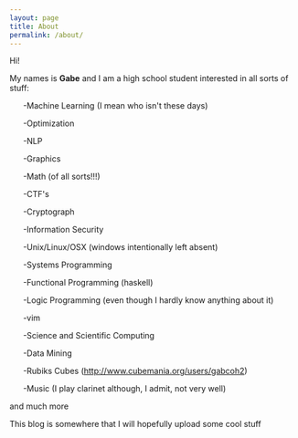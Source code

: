 ```yaml
---
layout: page
title: About
permalink: /about/
---
```


Hi!

My names is **Gabe** and I am a high school student interested in all sorts of stuff:

&nbsp;&nbsp;&nbsp;&nbsp;&nbsp;&nbsp;-Machine Learning (I mean who isn't these days)

&nbsp;&nbsp;&nbsp;&nbsp;&nbsp;&nbsp;-Optimization

&nbsp;&nbsp;&nbsp;&nbsp;&nbsp;&nbsp;-NLP

&nbsp;&nbsp;&nbsp;&nbsp;&nbsp;&nbsp;-Graphics

&nbsp;&nbsp;&nbsp;&nbsp;&nbsp;&nbsp;-Math (of all sorts!!!)

&nbsp;&nbsp;&nbsp;&nbsp;&nbsp;&nbsp;-CTF's

&nbsp;&nbsp;&nbsp;&nbsp;&nbsp;&nbsp;-Cryptograph

&nbsp;&nbsp;&nbsp;&nbsp;&nbsp;&nbsp;-Information Security

&nbsp;&nbsp;&nbsp;&nbsp;&nbsp;&nbsp;-Unix/Linux/OSX (windows intentionally left absent)

&nbsp;&nbsp;&nbsp;&nbsp;&nbsp;&nbsp;-Systems Programming 

&nbsp;&nbsp;&nbsp;&nbsp;&nbsp;&nbsp;-Functional Programming (haskell)

&nbsp;&nbsp;&nbsp;&nbsp;&nbsp;&nbsp;-Logic Programming (even though I hardly know anything about it)

&nbsp;&nbsp;&nbsp;&nbsp;&nbsp;&nbsp;-vim

&nbsp;&nbsp;&nbsp;&nbsp;&nbsp;&nbsp;-Science and Scientific Computing

&nbsp;&nbsp;&nbsp;&nbsp;&nbsp;&nbsp;-Data Mining

&nbsp;&nbsp;&nbsp;&nbsp;&nbsp;&nbsp;-Rubiks Cubes (http://www.cubemania.org/users/gabcoh2)

&nbsp;&nbsp;&nbsp;&nbsp;&nbsp;&nbsp;-Music (I play clarinet although, I admit, not very well)

and much more

This blog is somewhere that I will hopefully upload some cool stuff 

